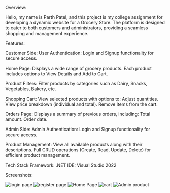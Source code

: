 Overview:

Hello, my name is Parth Patel, and this project is my college assignment for developing a dynamic website for a Grocery Store. The platform is designed to cater to both customers and administrators, providing a seamless shopping and management experience.

Features:

Customer Side:
  User Authentication:
    Login and Signup functionality for secure access.

  Home Page:
    Displays a wide range of grocery products.
    Each product includes options to View Details and Add to Cart.

  Product Filters:
    Filter products by categories such as Dairy, Snacks, Vegetables, Bakery, etc.

  Shopping Cart:
    View selected products with options to:
      Adjust quantities.
      View price breakdown (individual and total).
      Remove items from the cart.
  
  Orders Page:
    Displays a summary of previous orders, including:
      Total amount.
      Order date.

  Admin Side:
    Admin Authentication:
      Login and Signup functionality for secure access.

  Product Management:
    View all available products along with their descriptions.
      Full CRUD operations (Create, Read, Update, Delete) for efficient product management.

Tech Stack
  Framework: .NET
  IDE: Visual Studio 2022

Screenshots:

![login page](https://github.com/user-attachments/assets/ce45db74-3784-4c13-84d1-36609c34f61b)
![register page](https://github.com/user-attachments/assets/1dbfb4aa-287e-447f-9467-bade91892c6b)
![Home Page](https://github.com/user-attachments/assets/d372472f-5968-44d6-94ef-02805ae4cacf)
![cart](https://github.com/user-attachments/assets/3b24f237-b08f-43bd-b8ae-a54fa2e55d68)
![Admin product](https://github.com/user-attachments/assets/ec8273b2-9529-4e67-8b5d-d2a78c8ed023)

